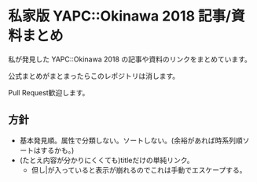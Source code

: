 # 私家版 YAPC::Okinawa 2018 記事/資料まとめ

私が発見した YAPC::Okinawa 2018 の記事や資料のリンクをまとめています。

公式まとめがまとまったらこのレポジトリは消します。

Pull Request歓迎します。

## 方針

 * 基本発見順。属性で分類しない。ソートしない。(余裕があれば時系列順ソートはするかも。)
 * (たとえ内容が分かりにくくても)titleだけの単純リンク。
   * 但し\|が入っていると表示が崩れるのでこれは手動でエスケープする。
